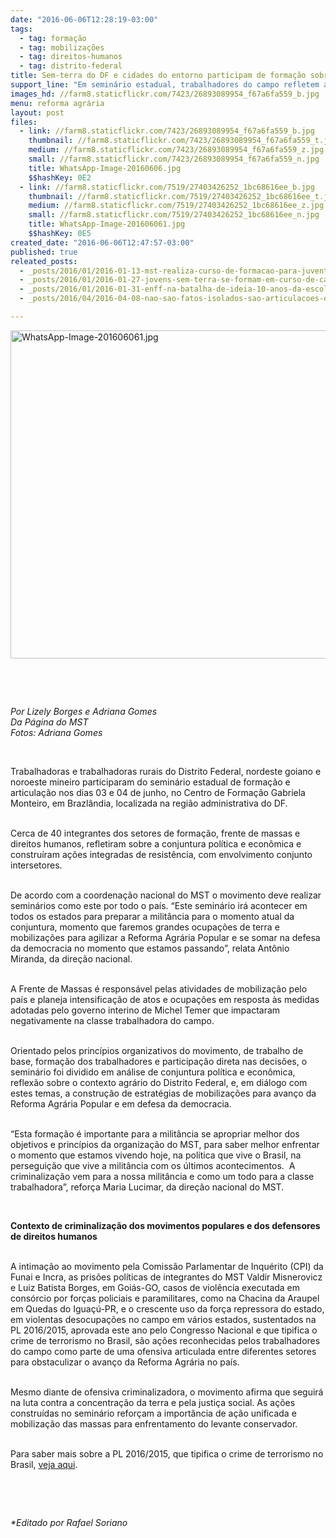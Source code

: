 ```yaml
---
date: "2016-06-06T12:28:19-03:00"
tags:
  - tag: formação
  - tag: mobilizações
  - tag: direitos-humanos
  - tag: distrito-federal
title: Sem-terra do DF e cidades do entorno participam de formação sobre direitos humanos e mobilização
support_line: "Em seminário estadual, trabalhadores do campo refletem a conjuntura política e econômica e fortalecem a ação de resistência popular"
images_hd: //farm8.staticflickr.com/7423/26893089954_f67a6fa559_b.jpg
menu: reforma agrária
layout: post
files:
  - link: //farm8.staticflickr.com/7423/26893089954_f67a6fa559_b.jpg
    thumbnail: //farm8.staticflickr.com/7423/26893089954_f67a6fa559_t.jpg
    medium: //farm8.staticflickr.com/7423/26893089954_f67a6fa559_z.jpg
    small: //farm8.staticflickr.com/7423/26893089954_f67a6fa559_n.jpg
    title: WhatsApp-Image-20160606.jpg
    $$hashKey: 0E2
  - link: //farm8.staticflickr.com/7519/27403426252_1bc68616ee_b.jpg
    thumbnail: //farm8.staticflickr.com/7519/27403426252_1bc68616ee_t.jpg
    medium: //farm8.staticflickr.com/7519/27403426252_1bc68616ee_z.jpg
    small: //farm8.staticflickr.com/7519/27403426252_1bc68616ee_n.jpg
    title: WhatsApp-Image-201606061.jpg
    $$hashKey: 0E5
created_date: "2016-06-06T12:47:57-03:00"
published: true
releated_posts:
  - _posts/2016/01/2016-01-13-mst-realiza-curso-de-formacao-para-juventude-no-ceara.md
  - _posts/2016/01/2016-01-27-jovens-sem-terra-se-formam-em-curso-de-capacitacao-em-sc.md
  - _posts/2016/01/2016-01-31-enff-na-batalha-de-ideia-10-anos-da-escola-nacional-fernandes.md
  - _posts/2016/04/2016-04-08-nao-sao-fatos-isolados-sao-articulacoes-da-classe-dominante-contra-o-povo.md

---
```

<p><img alt="WhatsApp-Image-201606061.jpg" height="525" src="//farm8.staticflickr.com/7519/27403426252_1bc68616ee_b.jpg" width="700" /></p>

<p>&nbsp;</p>

<p>&nbsp;</p>

<p><em>Por Lizely Borges e Adriana Gomes<br />
Da P&aacute;gina do MST<br />
Fotos: Adriana Gomes</em></p>

<p>&nbsp;</p>

<p>Trabalhadoras e trabalhadoras rurais do Distrito Federal, nordeste goiano e noroeste mineiro participaram do semin&aacute;rio estadual de forma&ccedil;&atilde;o e articula&ccedil;&atilde;o nos dias 03 e 04 de junho, no Centro de Forma&ccedil;&atilde;o Gabriela Monteiro, em Brazl&acirc;ndia, localizada na regi&atilde;o administrativa do DF.</p>

<p><br />
Cerca de 40 integrantes dos setores de forma&ccedil;&atilde;o, frente de massas e direitos humanos, refletiram sobre a conjuntura pol&iacute;tica e econ&ocirc;mica e constru&iacute;ram a&ccedil;&otilde;es integradas de resist&ecirc;ncia, com envolvimento conjunto intersetores.</p>

<p><br />
De acordo com a coordena&ccedil;&atilde;o nacional do MST o movimento deve realizar semin&aacute;rios como este por todo o pa&iacute;s. &ldquo;Este semin&aacute;rio ir&aacute; acontecer em todos os estados para preparar a milit&acirc;ncia para o momento atual da conjuntura, momento que faremos grandes ocupa&ccedil;&otilde;es de terra e mobiliza&ccedil;&otilde;es para agilizar a Reforma Agr&aacute;ria Popular e se somar na defesa da democracia no momento que estamos passando&rdquo;, relata Ant&ocirc;nio Miranda, da dire&ccedil;&atilde;o nacional.</p>

<p><br />
A Frente de Massas &eacute; respons&aacute;vel pelas atividades de mobiliza&ccedil;&atilde;o pelo pa&iacute;s e planeja intensifica&ccedil;&atilde;o de atos e ocupa&ccedil;&otilde;es em resposta &agrave;s medidas adotadas pelo governo interino de Michel Temer que impactaram negativamente na classe trabalhadora do campo.</p>

<p><br />
Orientado pelos princ&iacute;pios organizativos do movimento, de trabalho de base, forma&ccedil;&atilde;o dos trabalhadores e participa&ccedil;&atilde;o direta nas decis&otilde;es, o semin&aacute;rio foi dividido em an&aacute;lise de conjuntura pol&iacute;tica e econ&ocirc;mica, reflex&atilde;o sobre o contexto agr&aacute;rio do Distrito Federal, e, em di&aacute;logo com estes temas, a constru&ccedil;&atilde;o de estrat&eacute;gias de mobiliza&ccedil;&otilde;es para avan&ccedil;o da Reforma Agr&aacute;ria Popular e em defesa da democracia.</p>

<p><br />
&ldquo;Esta forma&ccedil;&atilde;o &eacute; importante para a milit&acirc;ncia se apropriar melhor dos objetivos e princ&iacute;pios da organiza&ccedil;&atilde;o do MST, para saber melhor enfrentar o momento que estamos vivendo hoje, na pol&iacute;tica que vive o Brasil, na persegui&ccedil;&atilde;o que vive a milit&acirc;ncia com os &uacute;ltimos acontecimentos.&nbsp; A criminaliza&ccedil;&atilde;o vem para a nossa milit&acirc;ncia e como um todo para a classe trabalhadora&rdquo;, refor&ccedil;a Maria Lucimar, da dire&ccedil;&atilde;o nacional do MST.</p>

<p>&nbsp;</p>

<p><strong>Contexto de criminaliza&ccedil;&atilde;o dos movimentos populares e dos defensores de direitos humanos</strong></p>

<p><br />
A intima&ccedil;&atilde;o ao movimento pela Comiss&atilde;o Parlamentar de Inqu&eacute;rito (CPI) da Funai e Incra, as pris&otilde;es pol&iacute;ticas de integrantes do MST Valdir Misnerovicz e Luiz Batista Borges, em Goi&aacute;s-GO, casos de viol&ecirc;ncia executada em cons&oacute;rcio por for&ccedil;as policiais e paramilitares, como na Chacina da Araupel em Quedas do Igua&ccedil;&uacute;-PR, e o crescente uso da for&ccedil;a repressora do estado, em violentas desocupa&ccedil;&otilde;es no campo em v&aacute;rios estados, sustentados na PL 2016/2015, aprovada este ano pelo Congresso Nacional e que tipifica o crime de terrorismo no Brasil, s&atilde;o a&ccedil;&otilde;es reconhecidas pelos trabalhadores do campo como parte de uma ofensiva articulada entre diferentes setores para obstaculizar o avan&ccedil;o da Reforma Agr&aacute;ria no pa&iacute;s.</p>

<p><br />
Mesmo diante de ofensiva criminalizadora, o movimento afirma que seguir&aacute; na luta contra a concentra&ccedil;&atilde;o da terra e pela justi&ccedil;a social. As a&ccedil;&otilde;es constru&iacute;das no semin&aacute;rio refor&ccedil;am a import&acirc;ncia de a&ccedil;&atilde;o unificada e mobiliza&ccedil;&atilde;o das massas para enfrentamento do levante conservador.</p>

<p><br />
Para saber mais sobre a PL 2016/2015, que tipifica o crime de terrorismo no Brasil, <a href="http://www.camara.gov.br/proposicoesWeb/fichadetramitacao?idProposicao=1514014">veja aqui</a>.</p>

<p>&nbsp;</p>

<p>&nbsp;</p>

<p><em>*Editado por Rafael Soriano</em></p>
